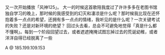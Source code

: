又一次开始播放「风神125」。
大一的时候这首歌陪我度过了许许多多在老图书馆独自学习的晚上，那时候的我感受到的幻灭和凄凉是什么呢？那时候我比现在还怀抱着多一点点的希望，还拥有多一点点的情绪，我听见的是什么呢？一次关键考试的失败？还是对新环境的绝望？
回过头去看，总会不可避免地觉得「真是什么都不懂啊」。每到一个阶段回望过去，或者遮遮掩掩试图忘掉过去的荒诞幼稚，或者洋洋自得已经脱离了一些

A @ 185.199.109.153
